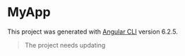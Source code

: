 # MyApp

This project was generated with [Angular CLI](https://github.com/angular/angular-cli) version 6.2.5.

> The project needs updating
